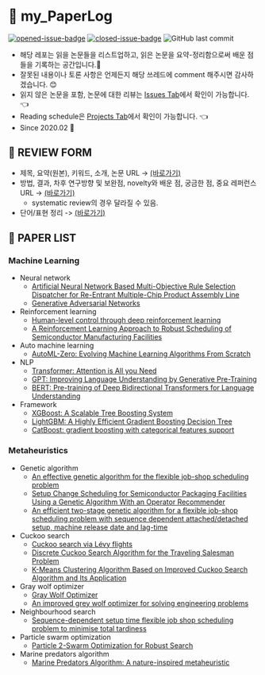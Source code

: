 # :page_facing_up: my_PaperLog
[![opened-issue-badge](https://img.shields.io/github/issues/koptimizer/my_PaperLog)](https://github.com/koptimizer/my_PaperLog/issues)
[![closed-issue-badge](https://img.shields.io/github/issues-closed/koptimizer/my_PaperLog)](https://github.com/koptimizer/my_PaperLog/issues?q=is%3Aissue+is%3Aclosed)
![GitHub last commit](https://img.shields.io/github/last-commit/koptimizer/my_PaperLog.svg)
- 해당 레포는 읽을 논문들을 리스트업하고, 읽은 논문을 요약-정리함으로써 배운 점들을 기록하는 공간입니다.:closed_book:
- 잘못된 내용이나 토론 사항은 언제든지 해당 쓰레드에 comment 해주시면 감사하겠습니다. :blush:
- 읽지 않은 논문을 포함, 논문에 대한 리뷰는 [Issues Tab](https://github.com/koptimizer/my_PaperLog/issues)에서 확인이 가능합니다. :point_left:
- Reading schedule은 [Projects Tab](https://github.com/koptimizer/my_PaperLog/projects/1)에서 확인이 가능합니다. :point_left:
- Since 2020.02 :runner:

## :memo: REVIEW FORM 
- 제목, 요약(원본), 키워드, 소개, 논문 URL -> [(바로가기)](https://github.com/koptimizer/my_PaperLog/blob/master/.github/ISSUE_TEMPLATE/paper_temp.md)
- 방법, 결과, 차후 연구방향 및 보완점, novelty와 배운 점, 궁금한 점, 중요 레퍼런스 URL -> [(바로가기)](https://github.com/koptimizer/my_PaperLog/blob/master/review_form.md)
  - systematic review의 경우 달라질 수 있음.
- 단어/표현 정리 -> [(바로가기)](https://github.com/koptimizer/my_PaperLog/blob/master/words.md)

## :dart: PAPER LIST
### Machine Learning
- Neural network
  - [Artificial Neural Network Based Multi-Objective Rule Selection Dispatcher for Re-Entrant Multiple-Chip Product Assembly Line](https://github.com/koptimizer/my_PaperLog/issues/1)
  - [Generative Adversarial Networks](https://github.com/koptimizer/my_PaperLog/issues/3)
- Reinforcement learning
  - [Human-level control through deep reinforcement learning](https://github.com/koptimizer/my_PaperLog/issues/5)
  - [A Reinforcement Learning Approach to Robust Scheduling of Semiconductor Manufacturing Facilities](https://github.com/koptimizer/my_PaperLog/issues/9)
- Auto machine learning
  - [AutoML-Zero: Evolving Machine Learning Algorithms From Scratch](https://github.com/koptimizer/my_PaperLog/issues/6)
- NLP
  - [Transformer: Attention is All you Need](https://github.com/koptimizer/my_PaperLog/issues/15)
  - [GPT: Improving Language Understanding by Generative Pre-Training](https://github.com/koptimizer/my_PaperLog/issues/16)
  - [BERT: Pre-training of Deep Bidirectional Transformers for Language Understanding](https://github.com/koptimizer/my_PaperLog/issues/14)
- Framework
  - [XGBoost: A Scalable Tree Boosting System](https://github.com/koptimizer/my_PaperLog/issues/18)
  - [LightGBM: A Highly Efficient Gradient Boosting Decision Tree](https://github.com/koptimizer/my_PaperLog/issues/19)
  - [CatBoost: gradient boosting with categorical features support](https://github.com/koptimizer/my_PaperLog/issues/20)
  
### Metaheuristics
- Genetic algorithm
  - [An effective genetic algorithm for the flexible job-shop scheduling problem](https://github.com/koptimizer/my_PaperLog/issues/10)
  - [Setup Change Scheduling for Semiconductor Packaging Facilities Using a Genetic Algorithm With an Operator Recommender](https://github.com/koptimizer/my_PaperLog/issues/13)
  - [An efficient two-stage genetic algorithm for a flexible job-shop scheduling problem with sequence dependent attached/detached setup, machine release date and lag-time](https://github.com/koptimizer/my_PaperLog/issues/12)
- Cuckoo search
  - [Cuckoo search via Lévy flights](https://github.com/koptimizer/my_PaperLog/issues/2)
  - [Discrete Cuckoo Search Algorithm for the Traveling Salesman Problem](https://github.com/koptimizer/my_PaperLog/issues/4)
  - [K-Means Clustering Algorithm Based on Improved Cuckoo Search Algorithm and Its Application](https://github.com/koptimizer/my_PaperLog/issues/7)
- Gray wolf optimizer
  - [Gray Wolf Optimizer](https://github.com/koptimizer/my_PaperLog/issues/17)
  - [An improved grey wolf optimizer for solving engineering problems](https://github.com/koptimizer/my_PaperLog/issues/22)
- Neighbourhood search
  - [Sequence-dependent setup time flexible job shop scheduling problem to minimise total tardiness](https://github.com/koptimizer/my_PaperLog/issues/11)
- Particle swarm optimization
  - [Particle 2-Swarm Optimization for Robust Search](https://github.com/koptimizer/my_PaperLog/issues/8)
- Marine predators algorithm
  - [Marine Predators Algorithm: A nature-inspired metaheuristic](https://github.com/koptimizer/my_PaperLog/issues/21)

